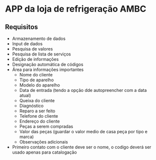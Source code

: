 # APP da loja de refrigeração AMBC



## Requisitos

- Armazenamento de dados
- Input de dados
- Pesquisa de valores 
- Pesquisa de lista de serviços
- Edição de informações
- Designação automática de códigos
- Área para informações importantes
    - Nome do cliente
    - Tipo de aparelho
    - Modelo do aparelho
    - Data de entrada (tendo a opção dde autopreencher com a data atual)
    - Queixa do cliente 
    - Diagnóstico
    - Reparo a ser feito
    - Telefone do cliente
    - Endereço do cliente
    - Peças a serem compradas 
    - Valor das peças (guardar o valor medio de casa peça por tipo e marca)
    - Observações adicionais
- Primeiro contato com o cliente deve ser o nome, o codigo deverá ser usado apenas para catalogação
    




